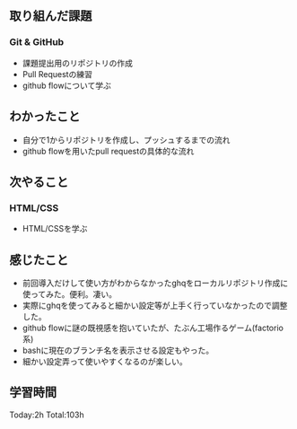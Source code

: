 ## 取り組んだ課題
### Git & GitHub
- 課題提出用のリポジトリの作成
- Pull Requestの練習
- github flowについて学ぶ
## わかったこと
- 自分で1からリポジトリを作成し、プッシュするまでの流れ
- github flowを用いたpull requestの具体的な流れ
## 次やること
### HTML/CSS
- HTML/CSSを学ぶ
## 感じたこと
- 前回導入だけして使い方がわからなかったghqをローカルリポジトリ作成に使ってみた。便利。凄い。
- 実際にghqを使ってみると細かい設定等が上手く行っていなかったので調整した。
- github flowに謎の既視感を抱いていたが、たぶん工場作るゲーム(factorio系)
- bashに現在のブランチ名を表示させる設定もやった。
- 細かい設定弄って使いやすくなるのが楽しい。
## 学習時間
Today:2h Total:103h
